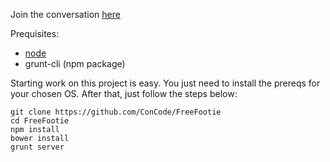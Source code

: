 Join the conversation [here](https://groups.google.com/forum/#!forum/coding-with-a-conscience)


Prequisites:
* [node](http://nodejs.org/)
* grunt-cli (npm package)

Starting work on this project is easy. You just need to install the prereqs for your chosen OS. After that, just follow the steps below:

    git clone https://github.com/ConCode/FreeFootie
    cd FreeFootie
    npm install
    bower install
    grunt server
